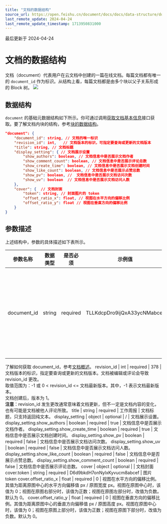 ```yaml
---
title: "文档的数据结构"
source_url: https://open.feishu.cn/document/docs/docs/data-structure/document
last_remote_update: 2024-04-24
last_remote_update_timestamp: 1713950831000
---
```

最后更新于 2024-04-24

# 文档的数据结构

文档（document）代表用户在云文档中创建的一篇在线文档。每篇文档都有唯一的 `document_id` 作为标识。从结构上看，每篇文档都是由多个块以父子关系形成的 Block 树。
![](https://sf3-cn.feishucdn.com/obj/open-platform-opendoc/3afeecbc5410c1d3a9e89a2a86d89d65_pMYDFf5Fmc.png?height=1721&lazyload=true&width=3059)

## 数据结构

`document` 的基础元数据结构如下所示。你可通过调用[获取文档基本信息](https://open.feishu.cn/document/ukTMukTMukTM/uUDN04SN0QjL1QDN/document-docx/docx-v1/document/get)接口获取。要了解文档内块的结构，参考[块的数据结构](https://open.feishu.cn/document/ukTMukTMukTM/uUDN04SN0QjL1QDN/document-docx/docx-v1/data-structure/block)。

```JSON
"document": {
    "document_id": string, // 文档的唯一标识
    "revision_id": int,   // 文档版本的标识，可指定要查询或更新的文档版本
    "title": string, // 文档标题
    "display_setting": { // 文档展示设置
        "show_authors": boolean, // 文档信息中是否展示文档作者
        "show_comment_count": boolean, // 文档信息中是否展示评论总数
        "show_create_time": boolean, // 文档信息中是否展示文档创建时间
        "show_like_count": boolean, // 文档信息中是否展示点赞总数
        "show_pv": boolean, // 	文档信息中是否展示文档访问次数
        "show_uv": boolean  // 文档信息中是否展示文档访问人数
    },
    "cover": {  // 文档封面
        "token": string, // 封面图片的 token
        "offset_ratio_x": float, // 视图在水平方向的偏移比例
        "offset_ratio_y": float // 视图在垂直方向的偏移比例
    }
}
```

## 参数描述

上述结构中，参数的具体描述如下表所示。

<b>参数名称 | <b>数据类型 | <b>是否必须 | <b>示例值 | <b>描述
--- | --- | --- | --- | ---
document_id | string | required | TLLKdcpDro9ijQxA33ycNMabcef | 文档的唯一标识，也是该文档对应的页面 Block 的 ID。  
了解如何获取 document_id，参考[文档概述](https://open.feishu.cn/document/ukTMukTMukTM/uUDN04SN0QjL1QDN/document-docx/docx-overview)。
revision_id | int | required | 378 | 文档版本的标识，指定要查询或更新的文档版本。文档被编辑或评论会导致 revision_id 更改。  
取值范围为：-1 或 0 < revision_id <= 文档最新版本。其中，-1 表示文档最新版本。  
文档创建后，版本为 1。  
**注意**：revision_id 发生更改通常意味着文档更新，但不一定是文档内容的变化，也有可能是文档被他人评论所致。
title | string | required | 工作周报 | 文档标题，只支持返回纯文本。
display_setting | object | optional | / | 文档展示设置。
display_setting.show_authors | boolean | required | true | 文档信息中是否展示文档作者。
display_setting.show_create_time | boolean | required | true | 文档信息中是否展示文档创建时间。
display_setting.show_pv | boolean | required | false | 文档信息中是否展示文档访问次数。
display_setting.show_uv | boolean | required | false | 文档信息中是否展示文档访问人数。
display_setting.show_like_count | boolean | required | false | 文档信息中是否展示点赞总数。
display_setting.show_comment_count | boolean | required | false | 文档信息中是否展示评论总数。
cover | object | optional |  | 文档封面
cover.token | string | required | D6d9bkdH7onNylxKyvucm8abcef | 图片 token
cover.offset_ratio_x | float | required | 0 | 视图在水平方向的偏移比例。其值为距离原图中心的水平方向偏移值 px / 原图宽度 px。视图在原图中心时，该值为 0；视图在原图右部分时，该值为正数；视图在原图左部分时，改值为负数。默认为 0。
cover.offset_ratio_y | float | required | 0 | 视图在垂直方向的偏移比例。其值为距离原图中心的垂直方向偏移值 px / 原图高度 px。视图在原图中心时，该值为 0；视图在原图上部分时，该值为正数；视图在原图下部分时，改值为负数。默认为 0。
